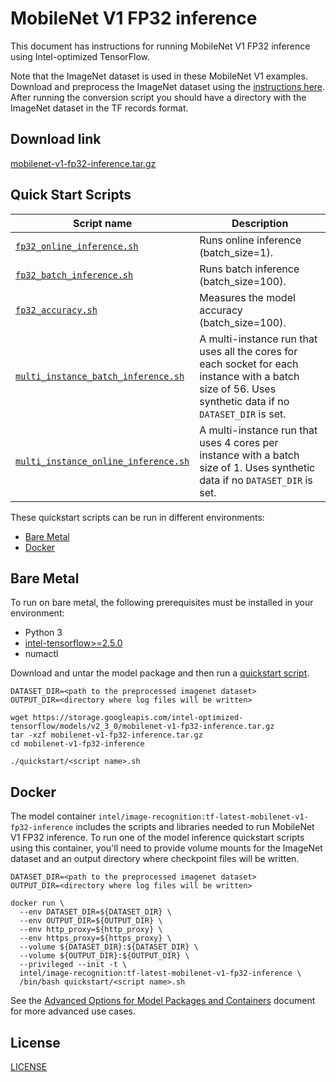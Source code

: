 <!--- 0. Title -->
# MobileNet V1 FP32 inference

<!-- 10. Description -->
This document has instructions for running MobileNet V1 FP32 inference using
Intel-optimized TensorFlow.

Note that the ImageNet dataset is used in these MobileNet V1 examples.
Download and preprocess the ImageNet dataset using the [instructions here](/datasets/imagenet/README.md).
After running the conversion script you should have a directory with the
ImageNet dataset in the TF records format.

<!--- 20. Download link -->
## Download link

[mobilenet-v1-fp32-inference.tar.gz](https://storage.googleapis.com/intel-optimized-tensorflow/models/v2_3_0/mobilenet-v1-fp32-inference.tar.gz)

<!--- 40. Quick Start Scripts -->
## Quick Start Scripts

| Script name | Description |
|-------------|-------------|
| [`fp32_online_inference.sh`](fp32_online_inference.sh) | Runs online inference (batch_size=1). |
| [`fp32_batch_inference.sh`](fp32_batch_inference.sh) | Runs batch inference (batch_size=100). |
| [`fp32_accuracy.sh`](fp32_accuracy.sh) | Measures the model accuracy (batch_size=100). |
| [`multi_instance_batch_inference.sh`](multi_instance_batch_inference.sh) | A multi-instance run that uses all the cores for each socket for each instance with a batch size of 56. Uses synthetic data if no `DATASET_DIR` is set. |
| [`multi_instance_online_inference.sh`](multi_instance_online_inference.sh) | A multi-instance run that uses 4 cores per instance with a batch size of 1. Uses synthetic data if no `DATASET_DIR` is set. |

These quickstart scripts can be run in different environments:
* [Bare Metal](#bare-metal)
* [Docker](#docker)


<!--- 50. Bare Metal -->
## Bare Metal

To run on bare metal, the following prerequisites must be installed in your environment:
* Python 3
* [intel-tensorflow>=2.5.0](https://pypi.org/project/intel-tensorflow/)
* numactl

Download and untar the model package and then run a [quickstart script](#quick-start-scripts).

```
DATASET_DIR=<path to the preprocessed imagenet dataset>
OUTPUT_DIR=<directory where log files will be written>

wget https://storage.googleapis.com/intel-optimized-tensorflow/models/v2_3_0/mobilenet-v1-fp32-inference.tar.gz
tar -xzf mobilenet-v1-fp32-inference.tar.gz
cd mobilenet-v1-fp32-inference

./quickstart/<script name>.sh
```


<!-- 60. Docker -->
## Docker

The model container `intel/image-recognition:tf-latest-mobilenet-v1-fp32-inference` includes the scripts
and libraries needed to run MobileNet V1 FP32 inference. To run one of the model
inference quickstart scripts using this container, you'll need to provide volume mounts for
the ImageNet dataset and an output directory where checkpoint files will be written.

```
DATASET_DIR=<path to the preprocessed imagenet dataset>
OUTPUT_DIR=<directory where log files will be written>

docker run \
  --env DATASET_DIR=${DATASET_DIR} \
  --env OUTPUT_DIR=${OUTPUT_DIR} \
  --env http_proxy=${http_proxy} \
  --env https_proxy=${https_proxy} \
  --volume ${DATASET_DIR}:${DATASET_DIR} \
  --volume ${OUTPUT_DIR}:${OUTPUT_DIR} \
  --privileged --init -t \
  intel/image-recognition:tf-latest-mobilenet-v1-fp32-inference \
  /bin/bash quickstart/<script name>.sh
```


<!-- 61. Advanced Options -->

See the [Advanced Options for Model Packages and Containers](/quickstart/common/tensorflow/ModelPackagesAdvancedOptions.md)
document for more advanced use cases.

<!--- 80. License -->
## License

[LICENSE](/LICENSE)

